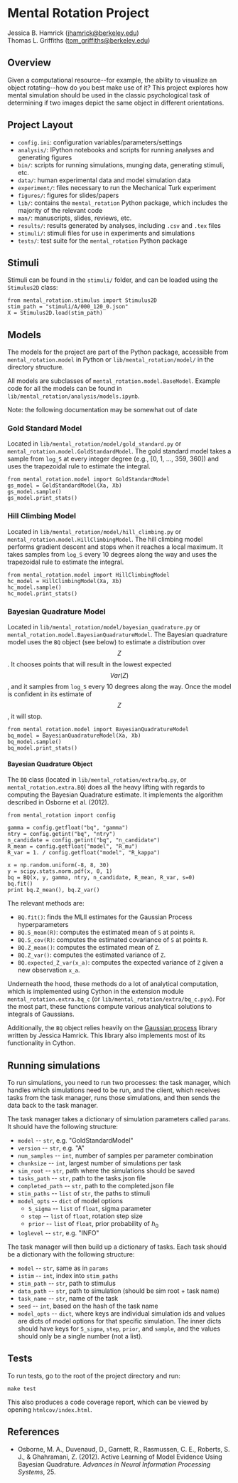 # Mental Rotation Project

Jessica B. Hamrick (jhamrick@berkeley.edu)  
Thomas L. Griffiths (tom_griffiths@berkeley.edu)

## Overview

Given a computational resource--for example, the ability to visualize
an object rotating--how do you best make use of it? This project
explores how mental simulation should be used in the classic
psychological task of determining if two images depict the same object
in different orientations.

## Project Layout

* `config.ini`: configuration variables/parameters/settings
* `analysis/`: IPython notebooks and scripts for running analyses and
  generating figures
* `bin/`: scripts for running simulations, munging data, generating
  stimuli, etc.
* `data/`: human experimental data and model simulation data
* `experiment/`: files necessary to run the Mechanical Turk
  experiment
* `figures/`: figures for slides/papers
* `lib/`: contains the `mental_rotation` Python package, which
  includes the majority of the relevant code
* `man/`: manuscripts, slides, reviews, etc.
* `results/`: results generated by analyses, including `.csv` and
  `.tex` files
* `stimuli/`: stimuli files for use in experiments and simulations
* `tests/`: test suite for the `mental_rotation` Python package

## Stimuli

Stimuli can be found in the `stimuli/` folder, and can be loaded using
the `Stimulus2D` class:

```
from mental_rotation.stimulus import Stimulus2D
stim_path = "stimuli/A/000_120_0.json"
X = Stimulus2D.load(stim_path)
```

## Models

The models for the project are part of the Python package, accessible
from `mental_rotation.model` in Python or `lib/mental_rotation/model/`
in the directory structure.

All models are subclasses of
`mental_rotation.model.BaseModel`. Example code for all the models can
be found in `lib/mental_rotation/analysis/models.ipynb`.

Note: the following documentation may be somewhat out of date

### Gold Standard Model

Located in `lib/mental_rotation/model/gold_standard.py` or
`mental_rotation.model.GoldStandardModel`. The gold standard model
takes a sample from `log_S` at every integer degree (e.g.,
[0, 1, ..., 359, 360]) and uses the trapezoidal rule to estimate the
integral.

```
from mental_rotation.model import GoldStandardModel
gs_model = GoldStandardModel(Xa, Xb)
gs_model.sample()
gs_model.print_stats()
```

### Hill Climbing Model

Located in `lib/mental_rotation/model/hill_climbing.py` or
`mental_rotation.model.HillClimbingModel`. The hill climbing model
performs gradient descent and stops when it reaches a local
maximum. It takes samples from `log_S` every 10 degrees along the way
and uses the trapezoidal rule to estimate the integral.

```
from mental_rotation.model import HillClimbingModel
hc_model = HillClimbingModel(Xa, Xb)
hc_model.sample()
hc_model.print_stats()
```

### Bayesian Quadrature Model

Located in `lib/mental_rotation/model/bayesian_quadrature.py` or
`mental_rotation.model.BayesianQuadratureModel`. The Bayesian
quadrature model uses the `BQ` object (see below) to estimate a
distribution over $$Z$$. It chooses points that will result in the
lowest expected $$Var(Z)$$, and it samples from `log_S` every 10
degrees along the way. Once the model is confident in its estimate of
$$Z$$, it will stop.

```
from mental_rotation.model import BayesianQuadratureModel
bq_model = BayesianQuadratureModel(Xa, Xb)
bq_model.sample()
bq_model.print_stats()
```

#### Bayesian Quadrature Object

The `BQ` class (located in `lib/mental_rotation/extra/bq.py`, or
`mental_rotation.extra.BQ`) does all the heavy lifting with regards to
computing the Bayesian Quadrature estimate. It implements the
algorithm described in Osborne et al. (2012).

```
from mental_rotation import config

gamma = config.getfloat("bq", "gamma")
ntry = config.getint("bq", "ntry")
n_candidate = config.getint("bq", "n_candidate")
R_mean = config.getfloat("model", "R_mu")
R_var = 1. / config.getfloat("model", "R_kappa")

x = np.random.uniform(-8, 8, 30)
y = scipy.stats.norm.pdf(x, 0, 1)
bq = BQ(x, y, gamma, ntry, n_candidate, R_mean, R_var, s=0)
bq.fit()
print bq.Z_mean(), bq.Z_var()
```

The relevant methods are:

* `BQ.fit()`: finds the MLII estimates for the Gaussian Process
  hyperparameters
* `BQ.S_mean(R)`: computes the estimated mean of `S` at points `R`.
* `BQ.S_cov(R)`: computes the estimated covariance of `S` at points
  `R`.
* `BQ.Z_mean()`: computes the estimated mean of `Z`.
* `BQ.Z_var()`: computes the estimated variance of `Z`.
* `BQ.expected_Z_var(x_a)`: computes the expected variance of `Z`
  given a new observation `x_a`.

Underneath the hood, these methods do a lot of analytical computation,
which is implemented using Cython in the extension module
`mental_rotation.extra.bq_c` (or
`lib/mental_rotation/extra/bq_c.pyx`). For the most part, these
functions compute various analytical solutions to integrals of
Gaussians.

Additionally, the `BQ` object relies heavily on the
[Gaussian process](https://github.com/jhamrick/gaussian_processes)
library written by Jessica Hamrick. This library also implements most
of its functionality in Cython.


## Running simulations

To run simulations, you need to run two processes: the task manager,
which handles which simulations need to be run, and the client, which
receives tasks from the task manager, runs those simulations, and then
sends the data back to the task manager.

The task manager takes a dictionary of simulation parameters called
`params`. It should have the following structure:

* `model` -- `str`, e.g. "GoldStandardModel"
* `version` -- `str`, e.g. "A"
* `num_samples` -- `int`, number of samples per parameter combination
* `chunksize` -- `int`, largest number of simulations per task
* `sim_root` -- `str`, path where the simulations should be saved
* `tasks_path` -- `str`, path to the tasks.json file
* `completed_path` -- `str`, path to the completed.json file
* `stim_paths` -- `list` of `str`, the paths to stimuli
* `model_opts` -- `dict` of model options
   * `S_sigma` -- `list` of `float`, sigma parameter
   * `step` -- `list` of `float`, rotation step size
   * `prior` -- `list` of `float`, prior probability of $h_0$
* `loglevel` -- `str`, e.g. "INFO"

The task manager will then build up a dictionary of tasks. Each task
should be a dictionary with the following structure:

* `model` -- `str`, same as in `params`
* `istim` -- `int`, index into `stim_paths`
* `stim_path` -- `str`, path to stimulus
* `data_path` -- `str`, path to simulation (should be sim root + task name)
* `task_name` -- `str`, name of the task
* `seed` -- `int`, based on the hash of the task name
* `model_opts` -- `dict`, where keys are individual simulation ids and
values are dicts of model options for that specific simulation. The
inner dicts should have keys for `S_sigma`, `step`, `prior`, and
`sample`, and the values should only be a single number (not a list).

## Tests

To run tests, go to the root of the project directory and run:

```
make test
```

This also produces a code coverage report, which can be viewed by
opening `htmlcov/index.html`.

## References

* Osborne, M. A., Duvenaud, D., Garnett, R., Rasmussen, C. E.,
  Roberts, S. J., & Ghahramani, Z. (2012). Active Learning of Model
  Evidence Using Bayesian Quadrature. *Advances in Neural Information
  Processing Systems*, 25.
